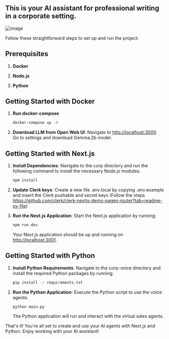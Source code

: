## This is your AI assistant for professional writing in a corporate setting.

![image](https://github.com/raghavgpt001/CorpAI/assets/67496636/145b8aaa-366e-4362-a66a-3f40917053fc)



Follow these straightforward steps to set up and run the project:


## Prerequisites

1. **Docker**

2. **Node.js**

3. **Python**



## Getting Started with Docker

1. **Run docker-compose**
   
   ```bash
   docker-compose up -d
   ```
2. **Download LLM from Open Web UI**: Navigate to [http://localhost:3000](http://localhost:3000). Go to settings and download Gemma:2b model.


## Getting Started with Next.js

1. **Install Dependencies**: Navigate to the corp directory and run the following command to install the necessary Node.js modules:

   ```bash
   npm install
   ```
2. **Update Clerk keys**: Create a new file .env.local by copying .env.example and insert the Clerk pushable and secret keys (Follow the steps https://github.com/clerk/clerk-nextjs-demo-pages-router?tab=readme-ov-file)
   

3. **Run the Next.js Application**: Start the Next.js application by running:

   ```bash
   npm run dev
   ```

   Your Next.js application should be up and running on [http://localhost:3001](http://localhost:3001).

## Getting Started with Python

1. **Install Python Requirements**: Navigate to the corp-voice directory and install the required Python packages by running:

   ```bash
   pip install -r requirements.txt
   ```

2. **Run the Python Application**: Execute the Python script to use the voice agents:

   ```bash
   python main.py
   ```

   The Python application will run and interact with the virtual sales agents.

That's it! You're all set to create and use your AI agents with Next.js and Python. Enjoy working with your AI assistant!
